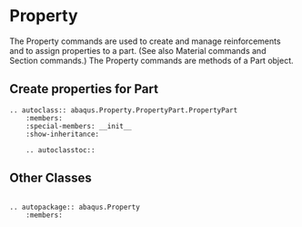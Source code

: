 # Property

The Property commands are used to create and manage reinforcements and to assign properties to a part.
(See also Material commands and Section commands.) The Property commands are methods of a Part object.

## Create properties for Part

```{eval-rst}
.. autoclass:: abaqus.Property.PropertyPart.PropertyPart
    :members:
    :special-members: __init__
    :show-inheritance:

    .. autoclasstoc::
```

## Other Classes

```{eval-rst}

.. autopackage:: abaqus.Property
    :members:
```
